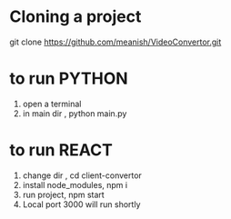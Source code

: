# Cloning a project

git clone https://github.com/meanish/VideoConvertor.git

# to run PYTHON 
1. open a terminal
2. in main dir , python main.py


# to run REACT
1. change dir , cd client-convertor
2. install node_modules, npm i
3. run project, npm start
4. Local port 3000 will run shortly
   
